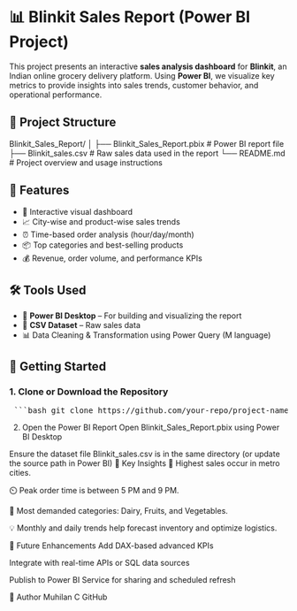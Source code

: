 # 📊 Blinkit Sales Report (Power BI Project)

This project presents an interactive **sales analysis dashboard** for **Blinkit**, an Indian online grocery delivery platform. Using **Power BI**, we visualize key metrics to provide insights into sales trends, customer behavior, and operational performance.

## 📁 Project Structure

Blinkit_Sales_Report/
│
├── Blinkit_Sales_Report.pbix # Power BI report file
├── Blinkit_sales.csv # Raw sales data used in the report
└── README.md # Project overview and usage instructions


## 📌 Features

- 📍 Interactive visual dashboard
- 📈 City-wise and product-wise sales trends
- ⏰ Time-based order analysis (hour/day/month)
- 📦 Top categories and best-selling products
- 💰 Revenue, order volume, and performance KPIs

## 🛠️ Tools Used

- 🧠 **Power BI Desktop** – For building and visualizing the report
- 📁 **CSV Dataset** – Raw sales data
- 📊 Data Cleaning & Transformation using Power Query (M language)

## 🚀 Getting Started

### 1. Clone or Download the Repository

<pre> ```bash git clone https://github.com/your-repo/project-name.git cd project-name ``` </pre>

2. Open the Power BI Report
Open Blinkit_Sales_Report.pbix using Power BI Desktop

Ensure the dataset file Blinkit_sales.csv is in the same directory (or update the source path in Power BI)
📌 Key Insights
🔼 Highest sales occur in metro cities.

⏲️ Peak order time is between 5 PM and 9 PM.

🛒 Most demanded categories: Dairy, Fruits, and Vegetables.

💡 Monthly and daily trends help forecast inventory and optimize logistics.

🔮 Future Enhancements
Add DAX-based advanced KPIs

Integrate with real-time APIs or SQL data sources

Publish to Power BI Service for sharing and scheduled refresh

🙌 Author
Muhilan C
GitHub
